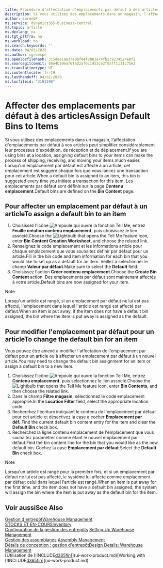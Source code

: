 ```yaml
---
title: Procédure d'affectation d'emplacements par défaut à des articles | Microsoft Docs
description: Si vous utilisez des emplacements dans un magasin, l'affectation d'emplacements par défaut à vos articles peut simplifier considérablement leur processus d'expédition, de réception et de déplacement. Lorsqu'un emplacement par défaut est affecté à un article, cet emplacement est suggéré chaque fois que vous lancez une transaction pour cet article.
author: SorenGP
ms.service: dynamics365-business-central
ms.topic: article
ms.devlang: na
ms.tgt_pltfrm: na
ms.workload: na
ms.search.keywords: ''
ms.date: 04/01/2020
ms.author: sgroespe
ms.openlocfilehash: 3c5dee1aa37e8af04f8883e74fb2c9234524e8f2
ms.sourcegitcommit: 88e4b30eaf6fa32af0c1452ce2f85ff1111c75e2
ms.translationtype: HT
ms.contentlocale: fr-CH
ms.lasthandoff: 04/01/2020
ms.locfileid: "3193290"
---
```

# <a name="assign-default-bins-to-items"></a><span data-ttu-id="9ff4e-104">Affecter des emplacements par défaut à des articles</span><span class="sxs-lookup"><span data-stu-id="9ff4e-104">Assign Default Bins to Items</span></span>
<span data-ttu-id="9ff4e-105">Si vous utilisez des emplacements dans un magasin, l'affectation d'emplacements par défaut à vos articles peut simplifier considérablement leur processus d'expédition, de réception et de déplacement.</span><span class="sxs-lookup"><span data-stu-id="9ff4e-105">If you are using bins at a location, assigning default bins to your items can make the process of shipping, receiving, and moving your items much easier.</span></span> <span data-ttu-id="9ff4e-106">Lorsqu'un emplacement par défaut est affecté à un article, cet emplacement est suggéré chaque fois que vous lancez une transaction pour cet article.</span><span class="sxs-lookup"><span data-stu-id="9ff4e-106">When a default bin is assigned to an item, this bin is suggested every time you initiate a transaction for this item.</span></span> <span data-ttu-id="9ff4e-107">Les emplacements par défaut sont définis sur la page **Contenu emplacement**.</span><span class="sxs-lookup"><span data-stu-id="9ff4e-107">Default bins are defined on the **Bin Content** page.</span></span>  

## <a name="to-assign-a-default-bin-to-an-item"></a><span data-ttu-id="9ff4e-108">Pour affecter un emplacement par défaut à un article</span><span class="sxs-lookup"><span data-stu-id="9ff4e-108">To assign a default bin to an item</span></span>
1.  <span data-ttu-id="9ff4e-109">Choisissez l'icône ![Ampoule qui ouvre la fonction Tell Me](media/ui-search/search_small.png "Dites-moi ce que vous voulez faire"), entrez **Feuille création contenu emplacement**, puis choisissez le lien associé.</span><span class="sxs-lookup"><span data-stu-id="9ff4e-109">Choose the ![Lightbulb that opens the Tell Me feature](media/ui-search/search_small.png "Tell me what you want to do") icon, enter **Bin Content Creation Worksheet**, and choose the related link.</span></span>  
2.  <span data-ttu-id="9ff4e-110">Renseignez le code emplacement et les informations article pour chaque emplacement que vous souhaitez définir par défaut pour un article.</span><span class="sxs-lookup"><span data-stu-id="9ff4e-110">Fill in the bin code and item information for each bin that you would like to set up as a default for an item.</span></span> <span data-ttu-id="9ff4e-111">Veillez à sélectionner le champ **Valeur par défaut**.</span><span class="sxs-lookup"><span data-stu-id="9ff4e-111">Make sure to select the **Default** field.</span></span>  
3.  <span data-ttu-id="9ff4e-112">Choisissez l'action **Créer contenu emplacement**.</span><span class="sxs-lookup"><span data-stu-id="9ff4e-112">Choose the **Create Bin Content** action.</span></span> <span data-ttu-id="9ff4e-113">Des emplacements par défaut sont maintenant affectés à votre article.</span><span class="sxs-lookup"><span data-stu-id="9ff4e-113">Default bins are now assigned for your item.</span></span>  

> [!NOTE]  
>  <span data-ttu-id="9ff4e-114">Lorsqu'un article est rangé, si un emplacement par défaut ne lui est pas affecté, l'emplacement dans lequel l'article est rangé est affecté par défaut.</span><span class="sxs-lookup"><span data-stu-id="9ff4e-114">When an item is put away, if the item does not have a default bin assigned, the bin where the item is put away is assigned as the default.</span></span>  

## <a name="to-change-the-default-bin-for-an-item"></a><span data-ttu-id="9ff4e-115">Pour modifier l'emplacement par défaut pour un article</span><span class="sxs-lookup"><span data-stu-id="9ff4e-115">To change the default bin for an item</span></span>  
<span data-ttu-id="9ff4e-116">Vous pouvez être amené à modifier l'affectation de l'emplacement par défaut pour un article ou à affecter un emplacement par défaut à un nouvel article.</span><span class="sxs-lookup"><span data-stu-id="9ff4e-116">You may need to change the default bin assignment for an item or assign a default bin to a new item.</span></span>    
1.  <span data-ttu-id="9ff4e-117">Choisissez l'icône ![Ampoule qui ouvre la fonction Tell Me](media/ui-search/search_small.png "Dites-moi ce que vous voulez faire"), entrez **Contenu emplacement**, puis sélectionnez le lien associé.</span><span class="sxs-lookup"><span data-stu-id="9ff4e-117">Choose the ![Lightbulb that opens the Tell Me feature](media/ui-search/search_small.png "Tell me what you want to do") icon, enter **Bin Contents**, and then choose the related link.</span></span>  
2.  <span data-ttu-id="9ff4e-118">Dans le champ **Filtre magasin**, sélectionnez le code emplacement approprié.</span><span class="sxs-lookup"><span data-stu-id="9ff4e-118">In the **Location Filter** field, select the appropriate location code.</span></span>  
3.  <span data-ttu-id="9ff4e-119">Recherchez l'écriture indiquant le contenu de l'emplacement par défaut pour cet article et désactivez la case à cocher **Emplacement par déf.**.</span><span class="sxs-lookup"><span data-stu-id="9ff4e-119">Find the current default bin content entry for the item and clear the **Default Bin** check box.</span></span>  
4.  <span data-ttu-id="9ff4e-120">Recherchez la ligne contenu emplacement de l'emplacement que vous souhaitez paramétrer comme étant le nouvel emplacement par défaut.</span><span class="sxs-lookup"><span data-stu-id="9ff4e-120">Find the bin content line for the bin that you would like as the new default bin.</span></span> <span data-ttu-id="9ff4e-121">Cochez la case **Emplacement par défaut**.</span><span class="sxs-lookup"><span data-stu-id="9ff4e-121">Select the **Default Bin** check box.</span></span>  

> [!NOTE]  
>  <span data-ttu-id="9ff4e-122">Lorsqu'un article est rangé pour la première fois, et si un emplacement par défaut ne lui est pas affecté, le système lui affecte comme emplacement par défaut celui dans lequel l'article est rangé.</span><span class="sxs-lookup"><span data-stu-id="9ff4e-122">When an item is put away for the first time, and the item does not have a default bin assigned, the system will assign the bin where the item is put away as the default bin for the item.</span></span>  

## <a name="see-also"></a><span data-ttu-id="9ff4e-123">Voir aussi</span><span class="sxs-lookup"><span data-stu-id="9ff4e-123">See Also</span></span>  
[<span data-ttu-id="9ff4e-124">Gestion d'entrepôt</span><span class="sxs-lookup"><span data-stu-id="9ff4e-124">Warehouse Management</span></span>](warehouse-manage-warehouse.md)  
[<span data-ttu-id="9ff4e-125">STOCKS ET EN-COURS</span><span class="sxs-lookup"><span data-stu-id="9ff4e-125">Inventory</span></span>](inventory-manage-inventory.md)  
<span data-ttu-id="9ff4e-126">[Configuration de la gestion des entrepôts](warehouse-setup-warehouse.md)   </span><span class="sxs-lookup"><span data-stu-id="9ff4e-126">[Setting Up Warehouse Management](warehouse-setup-warehouse.md)   </span></span>  
<span data-ttu-id="9ff4e-127">[Gestion des assemblages](assembly-assemble-items.md)  </span><span class="sxs-lookup"><span data-stu-id="9ff4e-127">[Assembly Management](assembly-assemble-items.md)  </span></span>  
[<span data-ttu-id="9ff4e-128">Détails de conception : gestion d'entrepôt</span><span class="sxs-lookup"><span data-stu-id="9ff4e-128">Design Details: Warehouse Management</span></span>](design-details-warehouse-management.md)  
<span data-ttu-id="9ff4e-129">[Utilisation de [!INCLUDE[d365fin](includes/d365fin_md.md)]](ui-work-product.md)</span><span class="sxs-lookup"><span data-stu-id="9ff4e-129">[Working with [!INCLUDE[d365fin](includes/d365fin_md.md)]](ui-work-product.md)</span></span>
